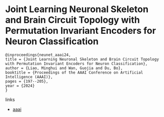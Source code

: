 # Joint Learning Neuronal Skeleton and Brain Circuit Topology with Permutation Invariant Encoders for Neuron Classification

```
@inproceedings{neunet_aaai24,
title = {Joint Learning Neuronal Skeleton and Brain Circuit Topology with Permutation Invariant Encoders for Neuron Classification},
author = {Liao, Minghui and Wan, Guojia and Du, Bo},
booktitle = {Proceedings of the AAAI Conference on Artificial Intelligence (AAAI)},
pages = {197--205},
year = {2024}
}
```

links
- [aaai](https://ojs.aaai.org/index.php/AAAI/article/view/27771)
